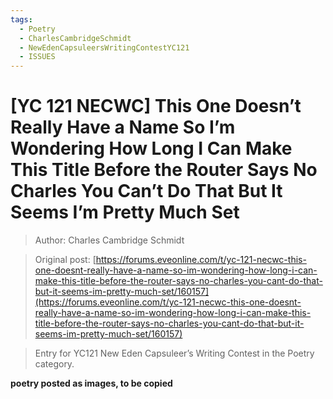 ```yaml
---
tags:
  - Poetry
  - CharlesCambridgeSchmidt
  - NewEdenCapsuleersWritingContestYC121
  - ISSUES
---
```


# [YC 121 NECWC] This One Doesn’t Really Have a Name So I’m Wondering How Long I Can Make This Title Before the Router Says No Charles You Can’t Do That But It Seems I’m Pretty Much Set

> Author: Charles Cambridge Schmidt

> Original post: [https://forums.eveonline.com/t/yc-121-necwc-this-one-doesnt-really-have-a-name-so-im-wondering-how-long-i-can-make-this-title-before-the-router-says-no-charles-you-cant-do-that-but-it-seems-im-pretty-much-set/160157](https://forums.eveonline.com/t/yc-121-necwc-this-one-doesnt-really-have-a-name-so-im-wondering-how-long-i-can-make-this-title-before-the-router-says-no-charles-you-cant-do-that-but-it-seems-im-pretty-much-set/160157)

> Entry for YC121 New Eden Capsuleer’s Writing Contest in the Poetry category.


**poetry posted as images, to be copied**